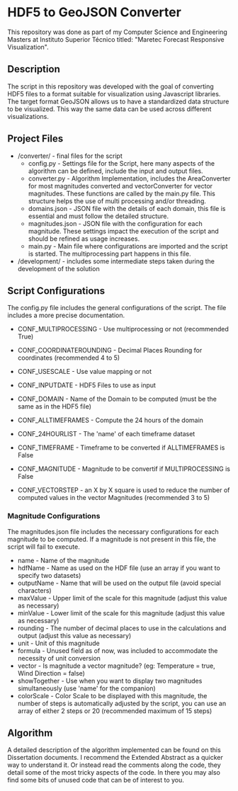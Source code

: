 # HDF5 to GeoJSON Converter
This repository was done as part of my Computer Science and Engineering Masters at Instituto Superior Técnico titled: "Maretec Forecast Responsive Visualization".

## Description
The script in this repository was developed with the goal of converting HDF5 files to a format suitable for visualization using Javascript libraries. The target format GeoJSON allows us to have a standardized data structure to be visualized. This way the same data can be used across different visualizations.

## Project Files
* /converter/ - final files for the script
    * config.py - Settings file for the Script, here many aspects of the algorithm can be defined, include the input and output files.
    * converter.py - Algorithm Implementation, includes the AreaConverter for most magnitudes converted and vectorConverter for vector magnitudes. These functions are called by the main.py file. This structure helps the use of multi processing and/or threading.
    * domains.json - JSON file with the details of each domain, this file is essential and must follow the detailed structure.
    * magnitudes.json - JSON file with the configuration for each magnitude. These settings impact the execution of the script and should be refined as usage increases.
    * main.py - Main file where configurations are imported and the script is started. The multiprocessing part happens in this file.  
* /development/ - includes some intermediate steps taken during the development of the solution

## Script Configurations
The config.py file includes the general configurations of the script. The file includes a more precise documentation.

* CONF_MULTIPROCESSING - Use multiprocessing or not (recommended True)
* CONF_COORDINATEROUNDING - Decimal Places Rounding for coordinates (recommended 4 to 5)
* CONF_USESCALE - Use value mapping or not

* CONF_INPUTDATE - HDF5 Files to use as input
* CONF_DOMAIN - Name of the Domain to be computed (must be the same as in the HDF5 file)
* CONF_ALLTIMEFRAMES - Compute the 24 hours of the domain
* CONF_24HOURLIST - The 'name' of each timeframe dataset
* CONF_TIMEFRAME - Timeframe to be converted if ALLTIMEFRAMES is False
* CONF_MAGNITUDE - Magnitude to be convertif if MULTIPROCESSING is False
* CONF_VECTORSTEP - an X by X square is used to reduce the number of computed values in the vector Magnitudes (recommended 3 to 5)


### Magnitude Configurations
The magnitudes.json file includes the necessary configurations for each magnitude to be computed. If a magnitude is not present in this file, the script will fail to execute.

* name - Name of the magnitude
* hdfName - Name as used on the HDF file (use an array if you want to specify two datasets)
* outputName - Name that will be used on the output file (avoid special characters)
* maxValue - Upper limit of the scale for this magnitude (adjust this value as necessary)
* minValue - Lower limit of the scale for this magnitude (adjust this value as necessary)
* rounding - The number of decimal places to use in the calculations and output (adjust this value as necessary)
* unit - Unit of this magnitude
* formula - Unused field as of now, was included to accommodate the necessity of unit conversion
* vector - Is magnitude a vector magnitude? (eg: Temperature = true, Wind Direction = false)
* showTogether - Use when you want to display two magnitudes simultaneously (use 'name' for the companion)
* colorScale - Color Scale to be displayed with this magnitude, the number of steps is automatically adjusted by the script, you can use an array of either 2 steps or 20 (recommended maximum of 15 steps)

## Algorithm
A detailed description of the algorithm implemented can be found on this Dissertation documents. I recommend the Extended Abstract as a quicker way to understand it. Or instead read the comments along the code, they detail some of the most tricky aspects of the code. In there you may also find some bits of unused code that can be of interest to you. 